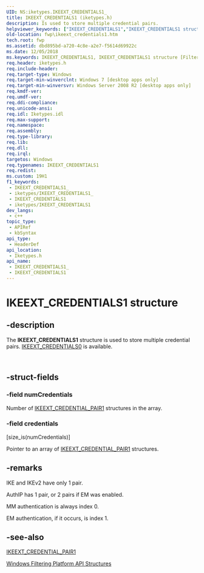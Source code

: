 ```yaml
---
UID: NS:iketypes.IKEEXT_CREDENTIALS1_
title: IKEEXT_CREDENTIALS1 (iketypes.h)
description: Is used to store multiple credential pairs.
helpviewer_keywords: ["IKEEXT_CREDENTIALS1","IKEEXT_CREDENTIALS1 structure [Filtering]","fwp.ikeext_credentials1","iketypes/IKEEXT_CREDENTIALS1"]
old-location: fwp\ikeext_credentials1.htm
tech.root: fwp
ms.assetid: dbd895bd-a720-4c8e-a2e7-f5614d69922c
ms.date: 12/05/2018
ms.keywords: IKEEXT_CREDENTIALS1, IKEEXT_CREDENTIALS1 structure [Filtering], fwp.ikeext_credentials1, iketypes/IKEEXT_CREDENTIALS1
req.header: iketypes.h
req.include-header: 
req.target-type: Windows
req.target-min-winverclnt: Windows 7 [desktop apps only]
req.target-min-winversvr: Windows Server 2008 R2 [desktop apps only]
req.kmdf-ver: 
req.umdf-ver: 
req.ddi-compliance: 
req.unicode-ansi: 
req.idl: Iketypes.idl
req.max-support: 
req.namespace: 
req.assembly: 
req.type-library: 
req.lib: 
req.dll: 
req.irql: 
targetos: Windows
req.typenames: IKEEXT_CREDENTIALS1
req.redist: 
ms.custom: 19H1
f1_keywords:
 - IKEEXT_CREDENTIALS1_
 - iketypes/IKEEXT_CREDENTIALS1_
 - IKEEXT_CREDENTIALS1
 - iketypes/IKEEXT_CREDENTIALS1
dev_langs:
 - c++
topic_type:
 - APIRef
 - kbSyntax
api_type:
 - HeaderDef
api_location:
 - Iketypes.h
api_name:
 - IKEEXT_CREDENTIALS1_
 - IKEEXT_CREDENTIALS1
---
```


# IKEEXT_CREDENTIALS1 structure


## -description

The <b>IKEEXT_CREDENTIALS1</b> structure is used to store multiple credential pairs.
[IKEEXT_CREDENTIALS0](/windows/desktop/api/iketypes/ns-iketypes-ikeext_credentials0) is available.</div><div> </div>

## -struct-fields

### -field numCredentials

Number of [IKEEXT_CREDENTIAL_PAIR1](/windows/desktop/api/iketypes/ns-iketypes-ikeext_credential_pair1) structures in the array.

### -field credentials

[size_is(numCredentials)]

Pointer to an array of [IKEEXT_CREDENTIAL_PAIR1](/windows/desktop/api/iketypes/ns-iketypes-ikeext_credential_pair1) structures.

## -remarks

IKE and IKEv2 have only 1 pair.

AuthIP
has 1 pair, or 2 pairs if EM was enabled.

MM authentication is always index 0.

EM authentication, if it occurs,
is index 1.

## -see-also

[IKEEXT_CREDENTIAL_PAIR1](/windows/desktop/api/iketypes/ns-iketypes-ikeext_credential_pair1)



<a href="/windows/desktop/FWP/fwp-structs">Windows Filtering Platform  API Structures</a>


